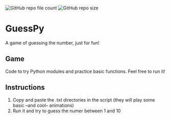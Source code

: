 ![GitHub repo file count](https://img.shields.io/github/directory-file-count/IParraMartin/GuessPy)
![GitHub repo size](https://img.shields.io/github/repo-size/IParraMartin/GuessPy?color=red)

# GuessPy
A game of guessing the number, just for fun!

Game
------------
Code to try Python modules and practice basic functions. Feel free to run it!

Instructions
------------
1. Copy and paste the .txt directories in the script (they will play some basic –and cool– animations)
2. Run it and try to guess the numer between 1 and 10
